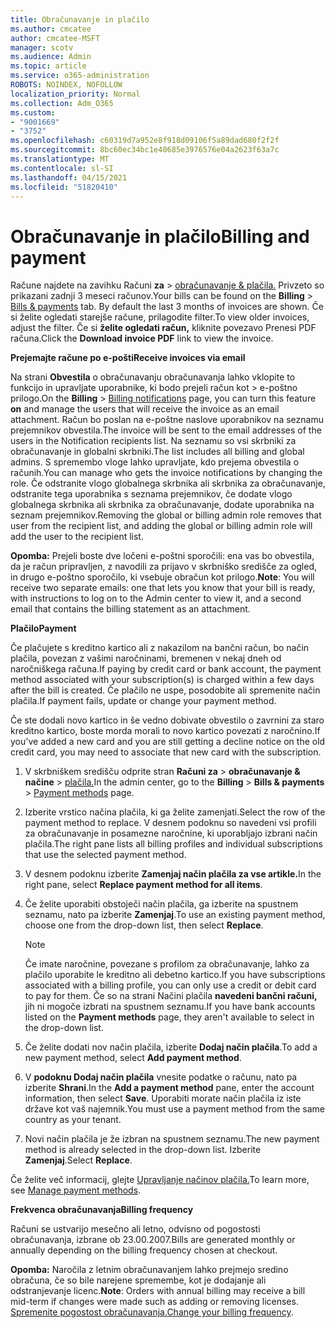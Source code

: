 ```yaml
---
title: Obračunavanje in plačilo
ms.author: cmcatee
author: cmcatee-MSFT
manager: scotv
ms.audience: Admin
ms.topic: article
ms.service: o365-administration
ROBOTS: NOINDEX, NOFOLLOW
localization_priority: Normal
ms.collection: Adm_O365
ms.custom:
- "9001669"
- "3752"
ms.openlocfilehash: c60319d7a952e8f918d09106f5a89dad680f2f2f
ms.sourcegitcommit: 8bc60ec34bc1e40685e3976576e04a2623f63a7c
ms.translationtype: MT
ms.contentlocale: sl-SI
ms.lasthandoff: 04/15/2021
ms.locfileid: "51820410"
---
```

# <a name="billing-and-payment"></a><span data-ttu-id="5d600-102">Obračunavanje in plačilo</span><span class="sxs-lookup"><span data-stu-id="5d600-102">Billing and payment</span></span>

<span data-ttu-id="5d600-103">Račune najdete na zavihku Računi **za**  >  [obračunavanje & plačila.](https://go.microsoft.com/fwlink/p/?linkid=848039)  Privzeto so prikazani zadnji 3 meseci računov.</span><span class="sxs-lookup"><span data-stu-id="5d600-103">Your bills can be found on the **Billing** > [Bills & payments](https://go.microsoft.com/fwlink/p/?linkid=848039) tab.  By default the last 3 months of invoices are shown.</span></span>  <span data-ttu-id="5d600-104">Če si želite ogledati starejše račune, prilagodite filter.</span><span class="sxs-lookup"><span data-stu-id="5d600-104">To view older invoices, adjust the filter.</span></span>  <span data-ttu-id="5d600-105">Če si **želite ogledati račun,** kliknite povezavo Prenesi PDF računa.</span><span class="sxs-lookup"><span data-stu-id="5d600-105">Click the **Download invoice PDF** link to view the invoice.</span></span>

<span data-ttu-id="5d600-106">**Prejemajte račune po e-pošti**</span><span class="sxs-lookup"><span data-stu-id="5d600-106">**Receive invoices via email**</span></span>

<span data-ttu-id="5d600-107">Na strani **Obvestila** o obračunavanju obračunavanja lahko vklopite to funkcijo in upravljate uporabnike, ki bodo prejeli račun kot  >  [](https://go.microsoft.com/fwlink/p/?linkid=853212) e-poštno  prilogo.</span><span class="sxs-lookup"><span data-stu-id="5d600-107">On the **Billing** > [Billing notifications](https://go.microsoft.com/fwlink/p/?linkid=853212) page, you can turn this feature **on** and manage the users that will receive the invoice as an email attachment.</span></span> <span data-ttu-id="5d600-108">Račun bo poslan na e-poštne naslove uporabnikov na seznamu prejemnikov obvestila.</span><span class="sxs-lookup"><span data-stu-id="5d600-108">The invoice will be sent to the email addresses of the users in the Notification recipients list.</span></span> <span data-ttu-id="5d600-109">Na seznamu so vsi skrbniki za obračunavanje in globalni skrbniki.</span><span class="sxs-lookup"><span data-stu-id="5d600-109">The list includes all billing and global admins.</span></span>  <span data-ttu-id="5d600-110">S spremembo vloge lahko upravljate, kdo prejema obvestila o računih.</span><span class="sxs-lookup"><span data-stu-id="5d600-110">You can manage who gets the invoice notifications by changing the role.</span></span>  <span data-ttu-id="5d600-111">Če odstranite vlogo globalnega skrbnika ali skrbnika za obračunavanje, odstranite tega uporabnika s seznama prejemnikov, če dodate vlogo globalnega skrbnika ali skrbnika za obračunavanje, dodate uporabnika na seznam prejemnikov.</span><span class="sxs-lookup"><span data-stu-id="5d600-111">Removing the global or billing admin role removes that user from the recipient list, and adding the global or billing admin role will add the user to the recipient list.</span></span>

<span data-ttu-id="5d600-112">**Opomba:** Prejeli boste dve ločeni e-poštni sporočili: ena vas bo obvestila, da je račun pripravljen, z navodili za prijavo v skrbniško središče za ogled, in drugo e-poštno sporočilo, ki vsebuje obračun kot prilogo.</span><span class="sxs-lookup"><span data-stu-id="5d600-112">**Note**: You will receive two separate emails: one that lets you know that your bill is ready, with instructions to log on to the Admin center to view it, and a second email that contains the billing statement as an attachment.</span></span>

<span data-ttu-id="5d600-113">**Plačilo**</span><span class="sxs-lookup"><span data-stu-id="5d600-113">**Payment**</span></span>

<span data-ttu-id="5d600-114">Če plačujete s kreditno kartico ali z nakazilom na bančni račun, bo način plačila, povezan z vašimi naročninami, bremenen v nekaj dneh od naročniškega računa.</span><span class="sxs-lookup"><span data-stu-id="5d600-114">If paying by credit card or bank account, the payment method associated with your subscription(s) is charged within a few days after the bill is created.</span></span> <span data-ttu-id="5d600-115">Če plačilo ne uspe, posodobite ali spremenite način plačila.</span><span class="sxs-lookup"><span data-stu-id="5d600-115">If payment fails, update or change your payment method.</span></span>

<span data-ttu-id="5d600-116">Če ste dodali novo kartico in še vedno dobivate obvestilo o zavrnini za staro kreditno kartico, boste morda morali to novo kartico povezati z naročnino.</span><span class="sxs-lookup"><span data-stu-id="5d600-116">If you've added a new card and you are still getting a decline notice on the old credit card, you may need to associate that new card with the subscription.</span></span>

1. <span data-ttu-id="5d600-117">V skrbniškem središču odprite stran **Računi za**  >  **obračunavanje & načine**  >  [plačila.](https://go.microsoft.com/fwlink/p/?linkid=2018806)</span><span class="sxs-lookup"><span data-stu-id="5d600-117">In the admin center, go to the **Billing** > **Bills & payments** > [Payment methods](https://go.microsoft.com/fwlink/p/?linkid=2018806) page.</span></span>

2. <span data-ttu-id="5d600-118">Izberite vrstico načina plačila, ki ga želite zamenjati.</span><span class="sxs-lookup"><span data-stu-id="5d600-118">Select the row of the payment method to replace.</span></span> <span data-ttu-id="5d600-119">V desnem podoknu so navedeni vsi profili za obračunavanje in posamezne naročnine, ki uporabljajo izbrani način plačila.</span><span class="sxs-lookup"><span data-stu-id="5d600-119">The right pane lists all billing profiles and individual subscriptions that use the selected payment method.</span></span>

3. <span data-ttu-id="5d600-120">V desnem podoknu izberite **Zamenjaj način plačila za vse artikle.**</span><span class="sxs-lookup"><span data-stu-id="5d600-120">In the right pane, select **Replace payment method for all items**.</span></span>

4. <span data-ttu-id="5d600-121">Če želite uporabiti obstoječi način plačila, ga izberite na spustnem seznamu, nato pa izberite **Zamenjaj**.</span><span class="sxs-lookup"><span data-stu-id="5d600-121">To use an existing payment method, choose one from the drop-down list, then select **Replace**.</span></span>

    > [!NOTE]
    > <span data-ttu-id="5d600-122">Če imate naročnine, povezane s profilom za obračunavanje, lahko za plačilo uporabite le kreditno ali debetno kartico.</span><span class="sxs-lookup"><span data-stu-id="5d600-122">If you have subscriptions associated with a billing profile, you can only use a credit or debit card to pay for them.</span></span> <span data-ttu-id="5d600-123">Če so na strani Načini plačila **navedeni bančni računi,** jih ni mogoče izbrati na spustnem seznamu.</span><span class="sxs-lookup"><span data-stu-id="5d600-123">If you have bank accounts listed on the **Payment methods** page, they aren't available to select in the drop-down list.</span></span>

5. <span data-ttu-id="5d600-124">Če želite dodati nov način plačila, izberite **Dodaj način plačila**.</span><span class="sxs-lookup"><span data-stu-id="5d600-124">To add a new payment method, select **Add payment method**.</span></span>

6. <span data-ttu-id="5d600-125">V **podoknu Dodaj način plačila** vnesite podatke o računu, nato pa izberite **Shrani**.</span><span class="sxs-lookup"><span data-stu-id="5d600-125">In the **Add a payment method** pane, enter the account information, then select **Save**.</span></span> <span data-ttu-id="5d600-126">Uporabiti morate način plačila iz iste države kot vaš najemnik.</span><span class="sxs-lookup"><span data-stu-id="5d600-126">You must use a payment method from the same country as your tenant.</span></span>

7. <span data-ttu-id="5d600-127">Novi način plačila je že izbran na spustnem seznamu.</span><span class="sxs-lookup"><span data-stu-id="5d600-127">The new payment method is already selected in the drop-down list.</span></span> <span data-ttu-id="5d600-128">Izberite **Zamenjaj**.</span><span class="sxs-lookup"><span data-stu-id="5d600-128">Select **Replace**.</span></span>

<span data-ttu-id="5d600-129">Če želite več informacij, glejte [Upravljanje načinov plačila.](https://docs.microsoft.com/microsoft-365/commerce/billing-and-payments/manage-payment-methods)</span><span class="sxs-lookup"><span data-stu-id="5d600-129">To learn more, see [Manage payment methods](https://docs.microsoft.com/microsoft-365/commerce/billing-and-payments/manage-payment-methods).</span></span>

<span data-ttu-id="5d600-130">**Frekvenca obračunavanja**</span><span class="sxs-lookup"><span data-stu-id="5d600-130">**Billing frequency**</span></span>

<span data-ttu-id="5d600-131">Računi se ustvarijo mesečno ali letno, odvisno od pogostosti obračunavanja, izbrane ob 23.00.2007.</span><span class="sxs-lookup"><span data-stu-id="5d600-131">Bills are generated monthly or annually depending on the billing frequency chosen at checkout.</span></span>  

<span data-ttu-id="5d600-132">**Opomba:** Naročila z letnim obračunavanjem lahko prejmejo sredino obračuna, če so bile narejene spremembe, kot je dodajanje ali odstranjevanje licenc.</span><span class="sxs-lookup"><span data-stu-id="5d600-132">**Note**: Orders with annual billing may receive a bill mid-term if changes were made such as adding or removing licenses.</span></span> <span data-ttu-id="5d600-133">[Spremenite pogostost obračunavanja.](https://docs.microsoft.com/microsoft-365/commerce/billing-and-payments/change-payment-frequency)</span><span class="sxs-lookup"><span data-stu-id="5d600-133">[Change your billing frequency](https://docs.microsoft.com/microsoft-365/commerce/billing-and-payments/change-payment-frequency).</span></span>
